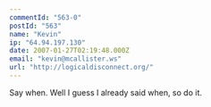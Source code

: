 ```yaml
---
commentId: "563-0"
postId: "563"
name: "Kevin"
ip: "64.94.197.130"
date: 2007-01-27T02:19:48.000Z
email: "kevin@mcallister.ws"
url: "http://logicaldisconnect.org/"
---
```

<p>Say when.
Well I guess I already said when, so do it.</p>